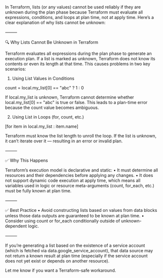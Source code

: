 In Terraform, lists (or any values) cannot be used reliably if they are unknown during the plan phase because Terraform must evaluate all expressions, conditions, and loops at plan time, not at apply time. Here’s a clear explanation of why lists cannot be unknown:

⸻

🔍 Why Lists Cannot Be Unknown in Terraform

Terraform evaluates all expressions during the plan phase to generate an execution plan. If a list is marked as unknown, Terraform does not know its contents or even its length at that time. This causes problems in two key scenarios:

1. Using List Values in Conditions

count = local.my_list[0] == "abc" ? 1 : 0

If local.my_list is unknown, Terraform cannot determine whether local.my_list[0] == "abc" is true or false. This leads to a plan-time error because the count value becomes ambiguous.

2. Using List in Loops (for, count, etc.)

[for item in local.my_list : item.name]

Terraform must know the list length to unroll the loop. If the list is unknown, it can’t iterate over it — resulting in an error or invalid plan.

⸻

✅ Why This Happens

Terraform’s execution model is declarative and static:
	•	It must determine all resources and their dependencies before applying any changes.
	•	It does not support dynamic code execution at apply time, which means all variables used in logic or resource meta-arguments (count, for_each, etc.) must be fully known at plan time.

⸻

✅ Best Practice
	•	Avoid constructing lists based on values from data blocks unless those data outputs are guaranteed to be known at plan time.
	•	Consider using count or for_each conditionally outside of unknown-dependent logic.

⸻

If you’re generating a list based on the existence of a service account (which is fetched via data.google_service_account), that data source may not return a known result at plan time (especially if the service account does not yet exist or depends on another resource).

Let me know if you want a Terraform-safe workaround.

